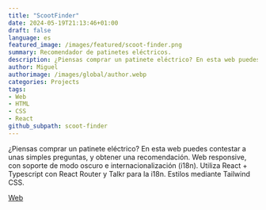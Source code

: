 ```yaml
---
title: "ScootFinder"
date: 2024-05-19T21:13:46+01:00
draft: false
language: es
featured_image: /images/featured/scoot-finder.png
summary: Recomendador de patinetes eléctricos.
description: ¿Piensas comprar un patinete eléctrico? En esta web puedes contestar a unas simples preguntas, y obtener una recomendación.
author: Miguel
authorimage: /images/global/author.webp
categories: Projects
tags: 
- Web
- HTML
- CSS
- React
github_subpath: scoot-finder
---
```

¿Piensas comprar un patinete eléctrico? En esta web puedes contestar a unas simples preguntas, y obtener una recomendación. Web responsive, con soporte de modo oscuro e internacionalización (i18n). Utiliza React + Typescript con React Router y Talkr para la i18n. Estilos mediante Tailwind CSS.

[Web](https://migvidal.github.io/scoot-finder/)
